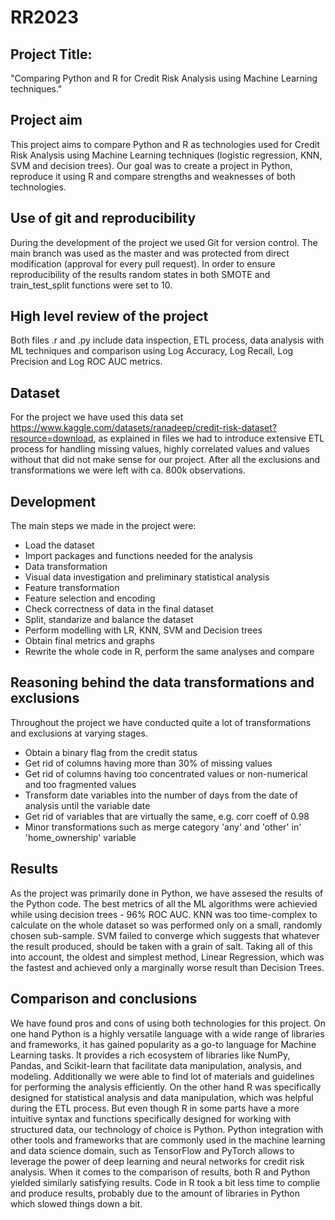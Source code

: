 # RR2023
## Project Title:
"Comparing Python and R for Credit Risk Analysis using Machine Learning techniques."
## Project aim
This project aims to compare Python and R as technologies used for Credit Risk Analysis using Machine Learning techniques (logistic regression, KNN, SVM and decision trees). Our goal was to create a project in Python, reproduce it using R and compare strengths and weaknesses of both technologies. 
## Use of git and reproducibility
During the development of the project we used Git for version control. The main branch was used as the master and was protected from direct modification (approval for every pull request). In order to ensure reproducibility of the results random states in both SMOTE and train_test_split functions were set to 10.
## High level review of the project
Both files .r and .py include data inspection, ETL process, data analysis with ML techniques and comparison using Log Accuracy, Log Recall, Log Precision and Log ROC AUC metrics.
## Dataset
For the project we have used this data set https://www.kaggle.com/datasets/ranadeep/credit-risk-dataset?resource=download, as explained in files we had to introduce extensive ETL process for handling missing values, highly correlated values and values without that did not make sense for our project. After all the exclusions and transformations we were left with ca. 800k observations.
## Development
The main steps we made in the project were:
* Load the dataset
* Import packages and functions needed for the analysis
* Data transformation
* Visual data investigation and preliminary statistical analysis
* Feature transformation
* Feature selection and encoding
* Check correctness of data in the final dataset
* Split, standarize and balance the dataset
* Perform modelling with LR, KNN, SVM and Decision trees
* Obtain final metrics and graphs
* Rewrite the whole code in R, perform the same analyses and compare

## Reasoning behind the data transformations and exclusions
Throughout the project we have conducted quite a lot of transformations and exclusions at varying stages.
* Obtain a binary flag from the credit status
* Get rid of columns having more than 30% of missing values
* Get rid of columns having too concentrated values or non-numerical and too fragmented values
* Transform date variables into the number of days from the date of analysis until the variable date
* Get rid of variables that are virtually the same, e.g. corr coeff of 0.98
* Minor transformations such as merge category 'any' and 'other' in' 'home_ownership' variable

## Results
As the project was primarily done in Python, we have assesed the results of the Python code. The best metrics of all the ML algorithms were achievied while using decision trees - 96% ROC AUC. KNN was too time-complex to calculate on the whole dataset so was performed only on a small, randomly chosen sub-sample. SVM failed to converge which suggests that whatever the result produced, should be taken with a grain of salt. Taking all of this into account, the oldest and simplest method, Linear Regression, which was the fastest and achieved only a marginally worse result than Decision Trees. 
## Comparison and conclusions 
We have found pros and cons of using both technologies for this project.
On one hand Python is a highly versatile language with a wide range of libraries and frameworks, it  has gained popularity as a go-to language for Machine Learning tasks.
It provides a rich ecosystem of libraries like NumPy, Pandas, and Scikit-learn that facilitate data manipulation, analysis, and modeling.
Additionally we were able to find lot of materials and guidelines for performing the analysis efficiently.
On the other hand R was specifically designed for statistical analysis and data manipulation, which was helpful during the ETL process.
But even though R in some parts have a more intuitive syntax and functions specifically designed for working with structured data, our technology of choice is Python.
Python integration with other tools and frameworks that are commonly used in the machine learning and data science domain,
such as TensorFlow and PyTorch allows to leverage the power of deep learning and neural networks for credit risk analysis.
When it comes to the comparison of results, both R and Python yielded similarly satisfying results. Code in R took a bit less time to complie and produce results, probably due to the amount of libraries in Python which slowed things down a bit.
